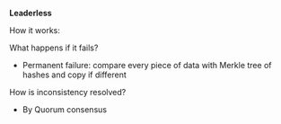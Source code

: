 **Leaderless**

How it works: 

What happens if it fails?
* Permanent failure: compare every piece of data with Merkle tree of hashes and copy if different

How is inconsistency resolved? 
* By Quorum consensus